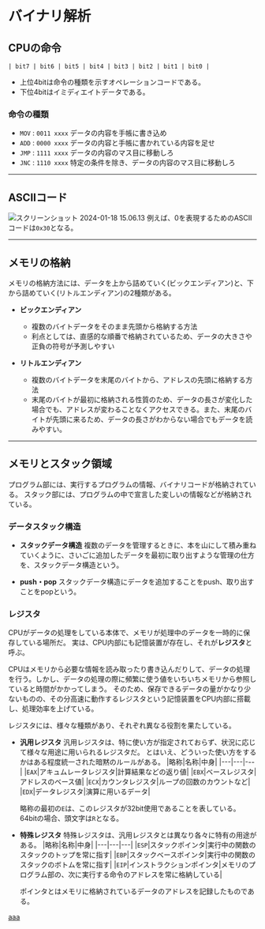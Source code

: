 # バイナリ解析

## CPUの命令

```
| bit7 | bit6 | bit5 | bit4 | bit3 | bit2 | bit1 | bit0 |
```

- 上位4bitは命令の種類を示すオペレーションコードである。
- 下位4bitはイミディエイトデータである。
### 命令の種類
- `MOV` : `0011 xxxx`
    データの内容を手帳に書き込め
- `ADD` : `0000 xxxx`
    データの内容と手帳に書かれている内容を足せ
- `JMP` : `1111 xxxx`
    データの内容のマス目に移動しろ
- `JNC` : `1110 xxxx`
    特定の条件を除き、データの内容のマス目に移動しろ
___

## ASCIIコード
![スクリーンショット 2024-01-18 15.06.13](https://i.imgur.com/GB0bhyw.png)
例えば、0を表現するためのASCIIコードは`0x30`となる。

___
## メモリの格納
メモリの格納方法には、データを上から詰めていく(ビックエンディアン)と、下から詰めていく(リトルエンディアン)の2種類がある。

- **ビックエンディアン**
    - 複数のバイトデータをそのまま先頭から格納する方法
    - 利点としては、直感的な順番で格納されているため、データの大きさや正負の符号が予測しやすい

- **リトルエンディアン**
    - 複数のバイトデータを末尾のバイトから、アドレスの先頭に格納する方法
    - 末尾のバイトが最初に格納される性質のため、データの長さが変化した場合でも、アドレスが変わることなくアクセスできる。また、末尾のバイトが先頭に来るため、データの長さがわからない場合でもデータを読みやすい。


___
## メモリとスタック領域
プログラム部には、実行するプログラムの情報、バイナリコードが格納されている。
スタック部には、プログラムの中で宣言した変しいの情報などが格納されている。

### データスタック構造
- **スタックデータ構造**
    複数のデータを管理するときに、本を山にして積み重ねていくように、さいごに追加したデータを最初に取り出すような管理の仕方を、スタックデータ構造という。

- **push・pop**
    スタックデータ構造にデータを追加することをpush、取り出すことをpopという。


### レジスタ
CPUがデータの処理をしている本体で、メモリが処理中のデータを一時的に保存している場所だ。
実は、CPU内部にも記憶装置が存在し、それが**レジスタ**と呼ぶ。

CPUはメモリから必要な情報を読み取ったり書き込んだりして、データの処理を行う。しかし、データの処理の際に頻繁に使う値をいちいちメモリから参照していると時間がかかってしまう。
そのため、保存できるデータの量がかなり少ないものの、その分高速に動作するレジスタという記憶装置をCPU内部に搭載し、処理効率を上げている。

レジスタには、様々な種類があり、それぞれ異なる役割を果たしている。

- **汎用レジスタ**
    汎用レジスタは、特に使い方が指定されておらず、状況に応じて様々な用途に用いられるレジスタだ。
    とはいえ、どういった使い方をするかはある程度統一された暗黙のルールがある。
    |略称|名称|中身|
    |---|---|---|
    |`EAX`|アキュムレータレジスタ|計算結果などの返り値|
    |`EBX`|ベースレジスタ|アドレスのベース値|
    |`ECX`|カウンタレジスタ|ループの回数のカウントなど|
    |`EDX`|データレジスタ|演算に用いるデータ|

    略称の最初の`E`は、このレジスタが32bit使用であることを表している。64bitの場合、頭文字は`R`となる。

- **特殊レジスタ**
    特殊レジスタは、汎用レジスタとは異なり各々に特有の用途がある。
    |略称|名称|中身|
    |---|---|---|
    |`ESP`|スタックポインタ|実行中の関数のスタックのトップを常に指す|
    |`EBP`|スタックベースポインタ|実行中の関数のスタックのボトムを常に指す|
    |`EIP`|インストラクションポインタ|メモリのプログラム部の、次に実行する命令のアドレスを常に格納している|

    ポインタとはメモリに格納されているデータのアドレスを記録したものである。

[aaa](https://developer.mozilla.org/en)


